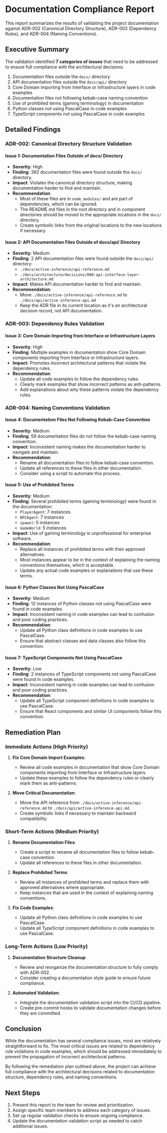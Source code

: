 # Documentation Compliance Report

This report summarizes the results of validating the project documentation against ADR-002 (Canonical Directory Structure), ADR-003 (Dependency Rules), and ADR-004 (Naming Conventions).

## Executive Summary

The validation identified **7 categories of issues** that need to be addressed to ensure full compliance with the architectural decisions:

1. Documentation files outside the `docs/` directory
2. API documentation files outside the `docs/api/` directory
3. Core Domain importing from Interface or Infrastructure layers in code examples
4. Documentation files not following kebab-case naming convention
5. Use of prohibited terms (gaming terminology) in documentation
6. Python classes not using PascalCase in code examples
7. TypeScript components not using PascalCase in code examples

## Detailed Findings

### ADR-002: Canonical Directory Structure Validation

#### Issue 1: Documentation Files Outside of docs/ Directory
- **Severity**: High
- **Finding**: 392 documentation files were found outside the `docs/` directory.
- **Impact**: Violates the canonical directory structure, making documentation harder to find and maintain.
- **Recommendation**:
  - Most of these files are in `node_modules/` and are part of dependencies, which can be ignored.
  - The README.md files in the root directory and in component directories should be moved to the appropriate locations in the `docs/` directory.
  - Create symbolic links from the original locations to the new locations if necessary.

#### Issue 2: API Documentation Files Outside of docs/api/ Directory
- **Severity**: Medium
- **Finding**: 2 API documentation files were found outside the `docs/api/` directory:
  - `./docs/active-inference/api-reference.md`
  - `./docs/architecture/decisions/008-api-interface-layer-architecture.md`
- **Impact**: Makes API documentation harder to find and maintain.
- **Recommendation**:
  - Move `./docs/active-inference/api-reference.md` to `./docs/api/active-inference-api.md`
  - Keep the ADR file in its current location as it's an architectural decision record, not API documentation.

### ADR-003: Dependency Rules Validation

#### Issue 3: Core Domain Importing from Interface or Infrastructure Layers
- **Severity**: High
- **Finding**: Multiple examples in documentation show Core Domain components importing from Interface or Infrastructure layers.
- **Impact**: Promotes incorrect architectural patterns that violate the dependency rules.
- **Recommendation**:
  - Update all code examples to follow the dependency rules.
  - Clearly mark examples that show incorrect patterns as anti-patterns.
  - Add explanations about why these patterns violate the dependency rules.

### ADR-004: Naming Conventions Validation

#### Issue 4: Documentation Files Not Following Kebab-Case Convention
- **Severity**: Medium
- **Finding**: 59 documentation files do not follow the kebab-case naming convention.
- **Impact**: Inconsistent naming makes the documentation harder to navigate and maintain.
- **Recommendation**:
  - Rename all documentation files to follow kebab-case convention.
  - Update all references to these files in other documentation.
  - Consider using a script to automate this process.

#### Issue 5: Use of Prohibited Terms
- **Severity**: Medium
- **Finding**: Several prohibited terms (gaming terminology) were found in the documentation:
  - `PlayerAgent`: 7 instances
  - `NPCAgent`: 7 instances
  - `spawn(`: 5 instances
  - `GameWorld`: 5 instances
- **Impact**: Use of gaming terminology is unprofessional for enterprise software.
- **Recommendation**:
  - Replace all instances of prohibited terms with their approved alternatives.
  - Most instances appear to be in the context of explaining the naming conventions themselves, which is acceptable.
  - Update any actual code examples or explanations that use these terms.

#### Issue 6: Python Classes Not Using PascalCase
- **Severity**: Medium
- **Finding**: 12 instances of Python classes not using PascalCase were found in code examples.
- **Impact**: Inconsistent naming in code examples can lead to confusion and poor coding practices.
- **Recommendation**:
  - Update all Python class definitions in code examples to use PascalCase.
  - Ensure that abstract classes and data classes also follow this convention.

#### Issue 7: TypeScript Components Not Using PascalCase
- **Severity**: Low
- **Finding**: 2 instances of TypeScript components not using PascalCase were found in code examples.
- **Impact**: Inconsistent naming in code examples can lead to confusion and poor coding practices.
- **Recommendation**:
  - Update all TypeScript component definitions in code examples to use PascalCase.
  - Ensure that React components and similar UI components follow this convention.

## Remediation Plan

### Immediate Actions (High Priority)
1. **Fix Core Domain Import Examples**:
   - Review all code examples in documentation that show Core Domain components importing from Interface or Infrastructure layers.
   - Update these examples to follow the dependency rules or clearly mark them as anti-patterns.

2. **Move Critical Documentation**:
   - Move the API reference from `./docs/active-inference/api-reference.md` to `./docs/api/active-inference-api.md`.
   - Create symbolic links if necessary to maintain backward compatibility.

### Short-Term Actions (Medium Priority)
1. **Rename Documentation Files**:
   - Create a script to rename all documentation files to follow kebab-case convention.
   - Update all references to these files in other documentation.

2. **Replace Prohibited Terms**:
   - Review all instances of prohibited terms and replace them with approved alternatives where appropriate.
   - Keep instances that are used in the context of explaining naming conventions.

3. **Fix Code Examples**:
   - Update all Python class definitions in code examples to use PascalCase.
   - Update all TypeScript component definitions in code examples to use PascalCase.

### Long-Term Actions (Low Priority)
1. **Documentation Structure Cleanup**:
   - Review and reorganize the documentation structure to fully comply with ADR-002.
   - Consider creating a documentation style guide to ensure future compliance.

2. **Automated Validation**:
   - Integrate the documentation validation script into the CI/CD pipeline.
   - Create pre-commit hooks to validate documentation changes before they are committed.

## Conclusion

While the documentation has several compliance issues, most are relatively straightforward to fix. The most critical issues are related to dependency rule violations in code examples, which should be addressed immediately to prevent the propagation of incorrect architectural patterns.

By following the remediation plan outlined above, the project can achieve full compliance with the architectural decisions related to documentation structure, dependency rules, and naming conventions.

## Next Steps

1. Present this report to the team for review and prioritization.
2. Assign specific team members to address each category of issues.
3. Set up regular validation checks to ensure ongoing compliance.
4. Update the documentation validation script as needed to catch additional issues.
